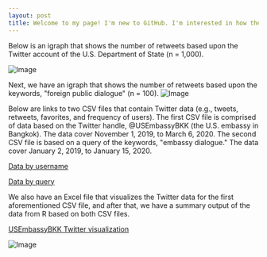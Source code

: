 ```yaml
---
layout: post
title: Welcome to my page! I'm new to GitHub. I'm interested in how the U.S. engages with foreign publics. 
---
```

Below is an igraph that shows the number of retweets based upon the Twitter account of the U.S. Department of State (n = 1,000).

![Image](https://raw.githubusercontent.com/MarcusMMS/marcusmms.github.io/master/_posts/State%20Department%20igraph.png)

Next, we have an igraph that shows the number of retweets based upon the keywords, "foreign public dialogue" (n = 100).
![Image](https://raw.githubusercontent.com/MarcusMMS/marcusmms.github.io/master/Keyword%20-%20Foreign%20Public%20Dialogue.png)

Below are links to two CSV files that contain Twitter data (e.g., tweets, retweets, favorites, and frequency of users). The first CSV file is comprised of data based on the Twitter handle, @USEmbassyBKK (the U.S. embassy in Bangkok). The data cover November 1, 2019, to March 6, 2020. The second CSV file is based on a query of the keywords, "embassy dialogue." The data cover January 2, 2019, to January 15, 2020.

[Data by username](https://github.com/MarcusMMS/marcusmms.github.io/blob/master/Username%20-%20USEmbassyBKK.csv)

[Data by query](https://github.com/MarcusMMS/marcusmms.github.io/blob/master/Query%20-%20Embassydialogue.csv)

We also have an Excel file that visualizes the Twitter data for the first aforementioned CSV file, and after that, we have a summary output of the data from R based on both CSV files.

[USEmbassyBKK Twitter visualization](https://github.com/MarcusMMS/marcusmms.github.io/blob/master/_posts/Visualize%202.xlsx)

![Image](https://raw.githubusercontent.com/MarcusMMS/marcusmms.github.io/master/_posts/GetOldTweets%20Summary.png)







